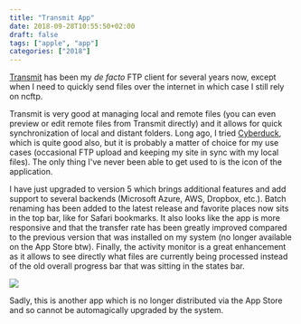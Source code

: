 ```yaml
---
title: "Transmit App"
date: 2018-09-28T10:55:50+02:00
draft: false
tags: ["apple", "app"]
categories: ["2018"]
---
```


[Transmit](https://www.panic.com/transmit/) has been my _de facto_ FTP client for several years now, except when I need to quickly send files over the internet in which case I still rely on ncftp.

Transmit is very good at managing local and remote files (you can even preview or edit remote files from Transmit directly) and it allows for quick synchronization of local and distant folders. Long ago, I tried [Cyberduck](https://cyberduck.io), which is quite good also, but it is probably a matter of choice for my use cases (occasional FTP upload and keeping my site in sync with my local files). The only thing I've never been able to get used to is the icon of the application.

I have just upgraded to version 5 which brings additional features and add support to several backends (Microsoft Azure, AWS, Dropbox, etc.). Batch renaming has been added to the latest release and favorite places now sits in the top bar, like for Safari bookmarks.
It also looks like the app is more responsive and that the transfer rate has been greatly improved compared to the previous version that was installed on my system (no longer available on the App Store btw). Finally, the activity monitor is a great enhancement as it allows to see directly what files are currently being processed instead of the old overall progress bar that was sitting in the states bar.

![](/img/2018-09-28-19-36-26.png)

Sadly, this is another app which is no longer distributed via the App Store and so cannot be automagically upgraded by the system.

